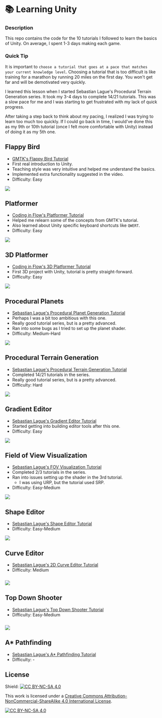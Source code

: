 # 📚 Learning Unity

### Description

This repo contains the code for the 10 tutorials I followed to learn the
basics of Unity. On average, I spent 1-3 days making each game.

### Quick Tip

It is important to `choose a tutorial that goes at a pace that matches your
current knowledge level`. Choosing a tutorial that is too difficult is like
training for a marathon by running 20 miles on the first day. You won't
get far and will be demotivated very quickly.

I learned this lesson when I started Sebastian Lague's Procedural Terrain
Generation series. It took my 3-4 days to complete 14/21 tutorials. This
was a slow pace for me and I was starting to get frustrated with my lack
of quick progress.

After taking a step back to think about my pacing, I realized I was trying
to learn too much too quickly. If I could go back in time, I would've done
this as my 9th or 10th tutorial (once I felt more comfortable with Unity)
instead of doing it as my 5th one.

## Flappy Bird

- [GMTK's Flappy Bird Tutorial](https://www.youtube.com/watch?v=XtQMytORBmM)
- First real introduction to Unity.
- Teaching style was very intuitive and helped me understand the basics.
- Implemented extra functionality suggested in the video.
- Difficulty: Easy

<img src="/_demos/01-flappy-bird-01.png">

## Platformer

- [Coding in Flow's Platformer Tutorial](https://www.youtube.com/watch?v=Ii-scMenaOQ)
- Helped me relearn some of the concepts from GMTK's tutorial.
- Also learned about Unity specific keyboard shortcuts like `QWERT`.
- Difficulty: Easy

<img src="/_demos/02-platformer-01.png">

## 3D Platformer

- [Coding in Flow's 3D Platformer Tutorial](https://www.youtube.com/watch?v=n0GQL5JgJcY)
- First 3D project with Unity, tutorial is pretty straight-forward.
- Difficulty: Easy

<img src="/_demos/03-platformer-3d-01.png">

## Procedural Planets

- [Sebastian Lague's Procedural Planet Generation Tutorial](https://www.youtube.com/watch?v=QN39W020LqU)
- Perhaps I was a bit too ambitious with this one.
- Really good tutorial series, but is a pretty advanced.
- Ran into some bugs as I tried to set up the planet shader.
- Difficulty: Medium-Hard

<img src="/_demos/04-procedural-planets-01.png">

## Procedural Terrain Generation

- [Sebastian Lague's Procedural Terrain Generation Tutorial](https://www.youtube.com/watch?v=wbpMiKiSKm8)
- Completed 14/21 tutorials in the series.
- Really good tutorial series, but is a pretty advanced.
- Difficulty: Hard

<img src="/_demos/05-procedural-terrain-01.png">

## Gradient Editor

- [Sebastian Lague's Gradient Editor Tutorial](https://www.youtube.com/watch?v=8_ZAlEoAQiA)
- Started getting into building editor tools after this one.
- Difficulty: Easy

<img src="/_demos/06-gradient-editor-01.png">

## Field of View Visualization

- [Sebastian Lague's FOV Visualization Tutorial](https://www.youtube.com/watch?v=rQG9aUWarwE)
- Completed 2/3 tutorials in the series.
- Ran into issues setting up the shader in the 3rd tutorial.
  - I was using URP, but the tutorial used SRP.
- Difficulty: Easy-Medium

<img src="/_demos/07-fov-visualization-01.png">

## Shape Editor

- [Sebastian Lague's Shape Editor Tutorial](https://www.youtube.com/watch?v=bPO7_JNWNmI)
- Difficulty: Easy-Medium

<img src="/_demos/08-shape-editor-01.png">

## Curve Editor

- [Sebastian Lague's 2D Curve Editor Tutorial](https://www.youtube.com/watch?v=RF04Fi9OCPc)
- Difficulty: Medium

<img src="/_demos/09-curve-editor-01.png" style="margin-top: 12px;" >

## Top Down Shooter

- [Sebastian Lague's Top Down Shooter Tutorial](https://www.youtube.com/watch?v=SviIeTt2_Lc)
- Difficulty: Easy-Medium

<img src="/_demos/10-top-down-shooter-01.png" style="margin-top: 12px;" >

## A\* Pathfinding

- [Sebastian Lague's A\* Pathfinding Tutorial](https://www.youtube.com/watch?v=-L-WgKMFuhE)
- Difficulty: -

## License

Shield: [![CC BY-NC-SA 4.0][cc-by-nc-sa-shield]][cc-by-nc-sa]

This work is licensed under a
[Creative Commons Attribution-NonCommercial-ShareAlike 4.0 International License][cc-by-nc-sa].

[![CC BY-NC-SA 4.0][cc-by-nc-sa-image]][cc-by-nc-sa]

[cc-by-nc-sa]: http://creativecommons.org/licenses/by-nc-sa/4.0/
[cc-by-nc-sa-image]: https://licensebuttons.net/l/by-nc-sa/4.0/88x31.png
[cc-by-nc-sa-shield]: https://img.shields.io/badge/License-CC%20BY--NC--SA%204.0-lightgrey.svg
